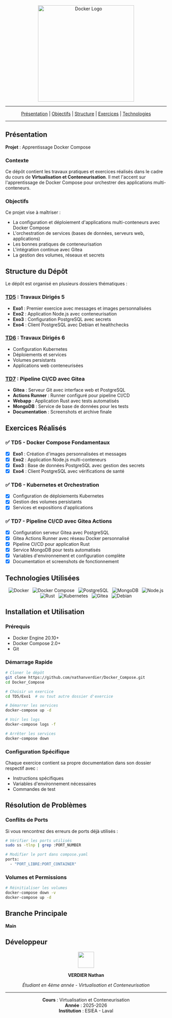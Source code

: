 <div align="center">

 <img src="https://www.docker.com/wp-content/uploads/2023/05/symbol_blue-docker-logo.png" alt="Docker Logo" style="width:300px;">
 
---

[Présentation](#présentation) | [Objectifs](#objectifs) | [Structure](#structure) | [Exercices](#exercices) | [Technologies](#technologies)

</div>

---

## Présentation  

**Projet** : Apprentissage Docker Compose  

### Contexte  

Ce dépôt contient les travaux pratiques et exercices réalisés dans le cadre du cours de **Virtualisation et Conteneurisation**. Il met l'accent sur l'apprentissage de Docker Compose pour orchestrer des applications multi-conteneurs.

### Objectifs  

Ce projet vise à maîtriser :
- La configuration et déploiement d'applications multi-conteneurs avec Docker Compose
- L'orchestration de services (bases de données, serveurs web, applications)
- Les bonnes pratiques de conteneurisation
- L'intégration continue avec Gitea
- La gestion des volumes, réseaux et secrets

## Structure du Dépôt  

Le dépôt est organisé en plusieurs dossiers thématiques :

### [**TD5**](TD5) : **Travaux Dirigés 5**  
- **Exo1** : Premier exercice avec messages et images personnalisées
- **Exo2** : Application Node.js avec conteneurisation
- **Exo3** : Configuration PostgreSQL avec secrets
- **Exo4** : Client PostgreSQL avec Debian et healthchecks

### [**TD6**](TD6) : **Travaux Dirigés 6**  
- Configuration Kubernetes
- Déploiements et services
- Volumes persistants
- Applications web conteneurisées

### [**TD7**](TD7) : **Pipeline CI/CD avec Gitea**  
- **Gitea** : Serveur Git avec interface web et PostgreSQL
- **Actions Runner** : Runner configuré pour pipeline CI/CD
- **Webapp** : Application Rust avec tests automatisés
- **MongoDB** : Service de base de données pour les tests
- **Documentation** : Screenshots et archive finale

## Exercices Réalisés

### ✅ TD5 - Docker Compose Fondamentaux
- [x] **Exo1** : Création d'images personnalisées et messages
- [x] **Exo2** : Application Node.js multi-conteneurs  
- [x] **Exo3** : Base de données PostgreSQL avec gestion des secrets
- [x] **Exo4** : Client PostgreSQL avec vérifications de santé

### ✅ TD6 - Kubernetes et Orchestration
- [x] Configuration de déploiements Kubernetes
- [x] Gestion des volumes persistants
- [x] Services et expositions d'applications

### ✅ TD7 - Pipeline CI/CD avec Gitea Actions
- [x] Configuration serveur Gitea avec PostgreSQL
- [x] Gitea Actions Runner avec réseau Docker personnalisé
- [x] Pipeline CI/CD pour application Rust
- [x] Service MongoDB pour tests automatisés
- [x] Variables d'environnement et configuration complète
- [x] Documentation et screenshots de fonctionnement

## Technologies Utilisées

<div align="center">

&nbsp; ![Docker](https://img.shields.io/badge/Docker-2496ED?style=for-the-badge&logo=docker&logoColor=white)
&nbsp; ![Docker Compose](https://img.shields.io/badge/Docker%20Compose-2496ED?style=for-the-badge&logo=docker&logoColor=white)
&nbsp; ![PostgreSQL](https://img.shields.io/badge/PostgreSQL-336791?style=for-the-badge&logo=postgresql&logoColor=white)
&nbsp; ![MongoDB](https://img.shields.io/badge/MongoDB-47A248?style=for-the-badge&logo=mongodb&logoColor=white)
&nbsp; ![Node.js](https://img.shields.io/badge/Node.js-339933?style=for-the-badge&logo=node.js&logoColor=white)
&nbsp; ![Rust](https://img.shields.io/badge/Rust-000000?style=for-the-badge&logo=rust&logoColor=white)
&nbsp; ![Kubernetes](https://img.shields.io/badge/Kubernetes-326CE5?style=for-the-badge&logo=kubernetes&logoColor=white)
&nbsp; ![Gitea](https://img.shields.io/badge/Gitea-609926?style=for-the-badge&logo=gitea&logoColor=white)
&nbsp; ![Debian](https://img.shields.io/badge/Debian-D70A53?style=for-the-badge&logo=debian&logoColor=white)

</div>

## Installation et Utilisation

### Prérequis
- Docker Engine 20.10+
- Docker Compose 2.0+
- Git

### Démarrage Rapide

```bash
# Cloner le dépôt
git clone https://github.com/nathanverdier/Docker_Compose.git
cd Docker_Compose

# Choisir un exercice
cd TD5/Exo1  # ou tout autre dossier d'exercice

# Démarrer les services
docker-compose up -d

# Voir les logs
docker-compose logs -f

# Arrêter les services
docker-compose down
```

### Configuration Spécifique

Chaque exercice contient sa propre documentation dans son dossier respectif avec :
- Instructions spécifiques
- Variables d'environnement nécessaires
- Commandes de test

## Résolution de Problèmes

### Conflits de Ports
Si vous rencontrez des erreurs de ports déjà utilisés :
```bash
# Vérifier les ports utilisés
sudo ss -tlnp | grep :PORT_NUMBER

# Modifier le port dans compose.yaml
ports:
  - "PORT_LIBRE:PORT_CONTAINER"
```

### Volumes et Permissions
```bash
# Réinitialiser les volumes
docker-compose down -v
docker-compose up -d
```

## Branche Principale  

**Main**  

## Développeur  

<div align="center">  

<a href="https://github.com/nathanverdier">  
<img src="https://www.proservices-informatique.fr/wp-content/uploads/2023/11/abonnement-assistance-maintenance-informatique.png" height="50px">  
</a>  

<strong>VERDIER Nathan</strong>  

*Étudiant en 4ème année - Virtualisation et Conteneurisation*

</div>

---

<div align="center">

**Cours** : Virtualisation et Conteneurisation  
**Année** : 2025-2026  
**Institution** : ESIEA - Laval

</div>
